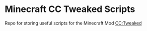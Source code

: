 # Minecraft CC Tweaked Scripts
Repo for storing useful scripts for the Minecraft Mod [CC:Tweaked](https://tweaked.cc/)